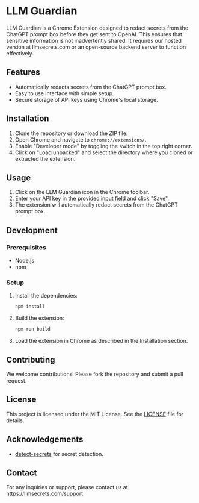 # LLM Guardian

LLM Guardian is a Chrome Extension designed to redact secrets from the ChatGPT prompt box before they get sent to OpenAI. This ensures that sensitive information is not inadvertently shared. It requires our hosted version at llmsecrets.com or an open-source backend server to function effectively.

## Features

- Automatically redacts secrets from the ChatGPT prompt box.
- Easy to use interface with simple setup.
- Secure storage of API keys using Chrome's local storage.

## Installation

1. Clone the repository or download the ZIP file.
2. Open Chrome and navigate to `chrome://extensions/`.
3. Enable "Developer mode" by toggling the switch in the top right corner.
4. Click on "Load unpacked" and select the directory where you cloned or extracted the extension.

## Usage

1. Click on the LLM Guardian icon in the Chrome toolbar.
2. Enter your API key in the provided input field and click "Save".
3. The extension will automatically redact secrets from the ChatGPT prompt box.

## Development

### Prerequisites

- Node.js
- npm

### Setup

1. Install the dependencies:
    ```bash
    npm install
    ```

2. Build the extension:
    ```bash
    npm run build
    ```

3. Load the extension in Chrome as described in the Installation section.

## Contributing

We welcome contributions! Please fork the repository and submit a pull request.

## License

This project is licensed under the MIT License. See the [LICENSE](LICENSE) file for details.

## Acknowledgements

- [detect-secrets](https://github.com/Yelp/detect-secrets) for secret detection.

## Contact

For any inquiries or support, please contact us at https://llmsecrets.com/support

